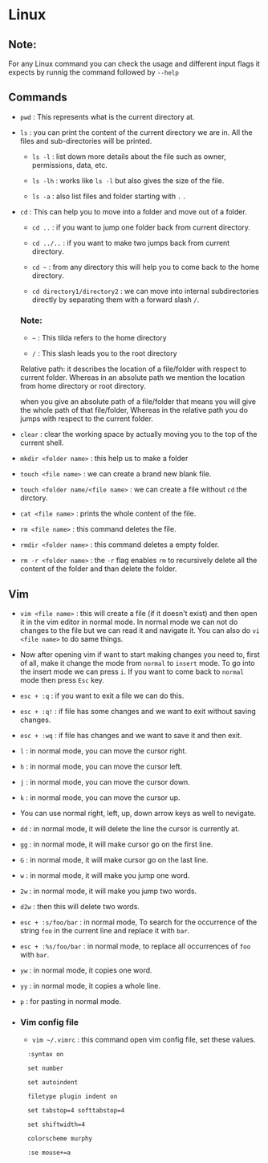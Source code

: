 # Linux

## Note:

For any Linux command you can check the usage and different input flags it expects by runnig the command followed by `--help`

## Commands

- `pwd` : This represents what is the current directory at.

- `ls` : you can print the content of the current directory we are in. All the files and sub-directories will be printed.

  - `ls -l` : list down more details about the file such as owner, permissions, data, etc.

  - `ls -lh` : works like `ls -l` but also gives the size of the file.

  - `ls -a` : also list files and folder starting with `.` .

- `cd` : This can help you to move into a folder and move out of a folder.

  - `cd ..` : if you want to jump one folder back from current directory.

  - `cd ../..` : if you want to make two jumps back from current directory.

  - `cd ~` : from any directory this will help you to come back to the home directory.

  - `cd directory1/directory2` : we can move into internal subdirectories directly by separating them with a forward slash `/`.

  ### Note:

  - `~` : This tilda refers to the home directory

  - `/` : This slash leads you to the root directory

  Relative path: it describes the location of a file/folder with respect to current folder.
  Whereas in an absolute path we mention the location from home directory or root directory.

  when you give an absolute path of a file/folder that means you will give the whole path of that file/folder, Whereas in the relative path you do jumps with respect to the current folder.

- `clear` : clear the working space by actually moving you to the top of the current shell.

- `mkdir <folder name>` : this help us to make a folder

- `touch <file name>` : we can create a brand new blank file.

- `touch <folder name/<file name>` : we can create a file without `cd` the dirctory. 

- `cat <file name>` : prints the whole content of the file.

- `rm <file name>` : this command deletes the file.

- `rmdir <folder name>` : this command deletes a empty folder.

- `rm -r <folder name>` : the `-r` flag enables `rm` to recursively delete all the content of the folder and than delete the folder. 

## Vim

- `vim <file name>` : this will create a file (if it doesn't exist) and then open it in the vim editor in normal mode. In normal mode we can not do changes to the file but we can read it and navigate it. You can also do `vi <file name>` to do same things.

- Now after opening vim if want to start making changes you need to, first of all, make it change the mode from `normal` to `insert` mode. To go into the insert mode we can press `i`. If you want to come back to `normal` mode then press `Esc` key.

- `esc + :q` : if you want to exit a file we can do this.

- `esc + :q!` : if file has some changes and we want to exit without saving changes.

- `esc + :wq` : if file has changes and we want to save it and then exit.

- `l` : in normal mode, you can move the cursor right.

- `h` : in normal mode, you can move the cursor left.

- `j` : in normal mode, you can move the cursor down.

- `k` : in normal mode, you can move the cursor up.

- You can use normal right, left, up, down arrow keys as well to nevigate.

- `dd` : in normal mode, it will delete the line the cursor is currently at.

- `gg` : in normal mode, it will make cursor go on the first line.

- `G` : in normal mode, it will make cursor go on the last line.

- `w` : in normal mode, it will make you jump one word.

- `2w` : in normal mode, it will make you jump two words.

- `d2w` : then this will delete two words.

- `esc + :s/foo/bar` : in normal mode, To search for the occurrence of the string `foo` in the current line and replace it with `bar`.

- `esc + :%s/foo/bar` : in normal mode, to replace all occurrences of `foo` with `bar`.

- `yw` : in normal mode, it copies one word.

- `yy` : in normal mode, it copies a whole line.

- `p` : for pasting in normal mode.

- ### Vim config file

  - `vim ~/.vimrc` : this command open vim config file, set these values.

  ```
    :syntax on

    set number

    set autoindent

    filetype plugin indent on

    set tabstop=4 softtabstop=4

    set shiftwidth=4

    colorscheme murphy

    :se mouse+=a
  ```
